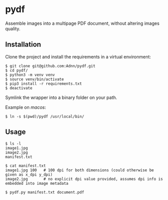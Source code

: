 # pydf
Assemble images into a multipage PDF document, without altering images quality.

## Installation

Clone the project and install the requirements in a virtual environment:

    $ git clone git@github.com:Adnn/pydf.git
    $ cd pydf/
    $ python3 -m venv venv
    $ source venv/bin/activate
    $ pip3 install -r requirements.txt
    $ deactivate

Symlink the wrapper into a binary folder on your path.

Example on _macos_:

    $ ln -s $(pwd)/pydf /usr/local/bin/

## Usage

    $ ls -l
    image1.jpg
    image2.jpg
    manifest.txt

    $ cat manifest.txt
    image1.jpg 100   # 100 dpi for both dimensions (could otherwise be given as x_dpi y_dpi)
    image2.jpg       # no explicit dpi value provided, assumes dpi info is embedded into image metadata

    $ pydf.py manifest.txt document.pdf

